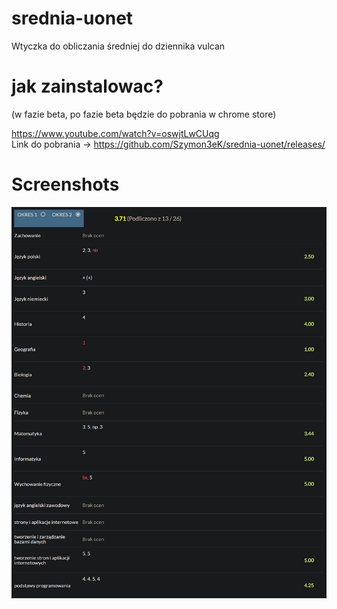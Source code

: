 # srednia-uonet
Wtyczka do obliczania średniej do dziennika vulcan

# jak zainstalowac? 
(w fazie beta, po fazie beta będzie do pobrania w chrome store)

https://www.youtube.com/watch?v=oswjtLwCUqg <br />
Link do pobrania -> https://github.com/Szymon3eK/srednia-uonet/releases/

# Screenshots

<img src = "screenshots/1.PNG" />
